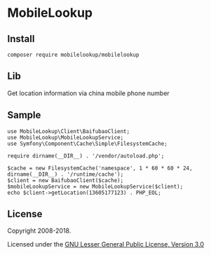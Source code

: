 MobileLookup
============

Install
-------
    composer require mobilelookup/mobilelookup

Lib
---
Get location information via china mobile phone number

Sample
------
    use MobileLookup\Client\BaifubaoClient;
    use MobileLookup\MobileLookupService;
    use Symfony\Component\Cache\Simple\FilesystemCache;
    
    require dirname(__DIR__) . '/vendor/autoload.php';
    
    $cache = new FilesystemCache('namespace', 1 * 60 * 60 * 24, dirname(__DIR__) . '/runtime/cache');
    $client = new BaifubaoClient($cache);
    $mobileLookupService = new MobileLookupService($client);
    echo $client->getLocation(13605177123) . PHP_EOL;
    
License
-------

Copyright 2008-2018.

Licensed under the [GNU Lesser General Public License, Version 3.0](https://www.gnu.org/licenses/lgpl.txt)